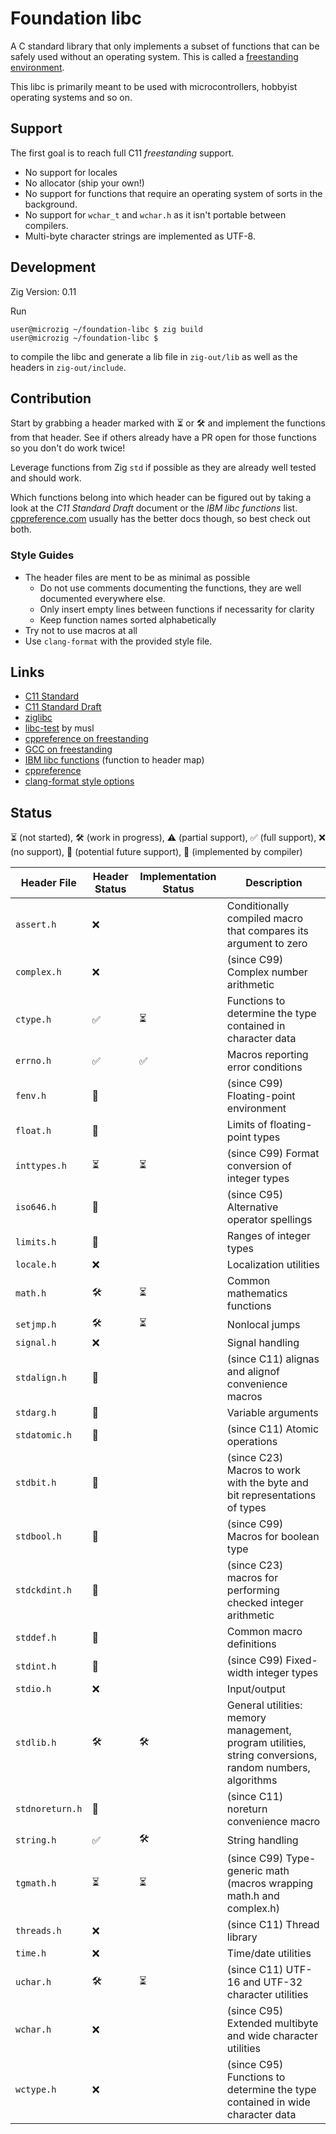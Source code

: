 # Foundation libc

A C standard library that only implements a subset of functions that can be safely used without an operating system.
This is called a [freestanding environment](https://en.cppreference.com/w/cpp/freestanding).

This libc is primarily meant to be used with microcontrollers, hobbyist operating systems and so on.

## Support

The first goal is to reach full C11 *freestanding* support.

- No support for locales
- No allocator (ship your own!)
- No support for functions that require an operating system of sorts in the background.
- No support for `wchar_t` and `wchar.h` as it isn't portable between compilers.
- Multi-byte character strings are implemented as UTF-8.

## Development

Zig Version: 0.11


Run
```sh-session
user@microzig ~/foundation-libc $ zig build
user@microzig ~/foundation-libc $ 
```

to compile the libc and generate a lib file in `zig-out/lib` as well as the headers in `zig-out/include`.

## Contribution

Start by grabbing a header marked with ⏳ or 🛠 and implement the functions from that header. See if others already have a PR open for those functions so you don't do work twice!

Leverage functions from Zig `std` if possible as they are already well tested and should work.

Which functions belong into which header can be figured out by taking a look at the *C11 Standard Draft* document or the *IBM libc functions* list. [cppreference.com](https://en.cppreference.com/w/c) usually has the better docs though, so best check out both.

### Style Guides

- The header files are ment to be as minimal as possible
  - Do not use comments documenting the functions, they are well documented everywhere else.
  - Only insert empty lines between functions if necessarity for clarity
  - Keep function names sorted alphabetically
- Try not to use macros at all
- Use `clang-format` with the provided style file.


## Links

- [C11 Standard](https://www.iso.org/standard/57853.html)
- [C11 Standard Draft](https://www.open-std.org/jtc1/sc22/wg14/www/docs/n1548.pdf)
- [ziglibc](https://github.com/marler8997/ziglibc) 
- [libc-test](https://wiki.musl-libc.org/libc-test.html) by musl
- [cppreference on freestanding](https://en.cppreference.com/w/cpp/freestanding)
- [GCC on freestanding](https://gcc.gnu.org/onlinedocs/gcc/Standards.html#C-Language)
- [IBM libc functions](https://www.ibm.com/docs/en/i/7.5?topic=extensions-standard-c-library-functions-table-by-name) (function to header map)
- [cppreference](https://en.cppreference.com/w/c)
- [clang-format style options](https://releases.llvm.org/16.0.0/tools/clang/docs/ClangFormatStyleOptions.html)

## Status

⏳ (not started), 🛠 (work in progress), ⚠️ (partial support), ✅ (full support), ❌ (no support), 🔮 (potential future support), 🔀 (implemented by compiler)

| Header File     | Header Status | Implementation Status | Description                                                                                             |
| --------------- | ------------- | --------------------- | ------------------------------------------------------------------------------------------------------- |
| `assert.h`      | ❌             |                       | Conditionally compiled macro that compares its argument to zero                                         |
| `complex.h`     | ❌             |                       | (since C99) Complex number arithmetic                                                                   |
| `ctype.h`       | ✅             | ⏳                     | Functions to determine the type contained in character data                                             |
| `errno.h`       | ✅             | ✅                     | Macros reporting error conditions                                                                       |
| `fenv.h`        | 🔮             |                       | (since C99) Floating-point environment                                                                  |
| `float.h`       | 🔀             |                       | Limits of floating-point types                                                                          |
| `inttypes.h`    | ⏳             | ⏳                     | (since C99) Format conversion of integer types                                                          |
| `iso646.h`      | 🔀             |                       | (since C95) Alternative operator spellings                                                              |
| `limits.h`      | 🔀             |                       | Ranges of integer types                                                                                 |
| `locale.h`      | ❌             |                       | Localization utilities                                                                                  |
| `math.h`        | 🛠             | ⏳                     | Common mathematics functions                                                                            |
| `setjmp.h`      | 🛠             | ⏳                     | Nonlocal jumps                                                                                          |
| `signal.h`      | ❌             |                       | Signal handling                                                                                         |
| `stdalign.h`    | 🔀             |                       | (since C11) alignas and alignof convenience macros                                                      |
| `stdarg.h`      | 🔀             |                       | Variable arguments                                                                                      |
| `stdatomic.h`   | 🔮             |                       | (since C11) Atomic operations                                                                           |
| `stdbit.h`      | 🔮             |                       | (since C23) Macros to work with the byte and bit representations of types                               |
| `stdbool.h`     | 🔀             |                       | (since C99) Macros for boolean type                                                                     |
| `stdckdint.h`   | 🔮             |                       | (since C23) macros for performing checked integer arithmetic                                            |
| `stddef.h`      | 🔀             |                       | Common macro definitions                                                                                |
| `stdint.h`      | 🔀             |                       | (since C99) Fixed-width integer types                                                                   |
| `stdio.h`       | ❌             |                       | Input/output                                                                                            |
| `stdlib.h`      | 🛠             | 🛠                     | General utilities: memory management, program utilities, string conversions, random numbers, algorithms |
| `stdnoreturn.h` | 🔀             |                       | (since C11) noreturn convenience macro                                                                  |
| `string.h`      | ✅             | 🛠                     | String handling                                                                                         |
| `tgmath.h`      | ⏳             | ⏳                     | (since C99) Type-generic math (macros wrapping math.h and complex.h)                                    |
| `threads.h`     | ❌             |                       | (since C11) Thread library                                                                              |
| `time.h`        | ❌             |                       | Time/date utilities                                                                                     |
| `uchar.h`       | 🛠             | ⏳                     | (since C11) UTF-16 and UTF-32 character utilities                                                       |
| `wchar.h`       | ❌             |                       | (since C95) Extended multibyte and wide character utilities                                             |
| `wctype.h`      | ❌             |                       | (since C95) Functions to determine the type contained in wide character data                            |


